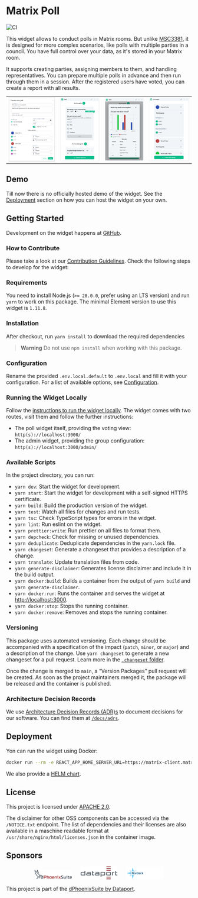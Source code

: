 # Matrix Poll

![CI](https://github.com/nordeck/matrix-poll/workflows/CI/badge.svg)

This widget allows to conduct polls in Matrix rooms.
But unlike [MSC3381](https://github.com/matrix-org/matrix-spec-proposals/blob/travis/msc/polls/proposals/3381-polls.md), it is designed for more complex scenarios, like polls with multiple parties in a council.
You have full control over your data, as it's stored in your Matrix room.

It supports creating parties, assigning members to them, and handling representatives.
You can prepare multiple polls in advance and then run through them in a session.
After the registered users have voted, you can create a report with all results.

<table>
  <tr>
    <td>
      <img src="./docs/img/poll-create.png" alt="Create Poll">
    </td>
    <td>
      <img src="./docs/img/poll-list.png" alt="Poll List">
    </td>
    <td>
      <img src="./docs/img/poll-results.png" alt="Poll Reuslts">
    </td>
    <td>
      <img src="./docs/img/poll-groups.png" alt="Create Groups">
    </td>
  </tr>
</table>

## Demo

Till now there is no officially hosted demo of the widget.
See the [Deployment](#deployment) section on how you can host the widget on your own.

## Getting Started

Development on the widget happens at [GitHub](https://github.com/nordeck/matrix-poll).

### How to Contribute

Please take a look at our [Contribution Guidelines](https://github.com/nordeck/.github/blob/main/docs/CONTRIBUTING.md).
Check the following steps to develop for the widget:

### Requirements

You need to install Node.js (`>= 20.0.0`, prefer using an LTS version) and run
`yarn` to work on this package.
The minimal Element version to use this widget is `1.11.8`.

### Installation

After checkout, run `yarn install` to download the required dependencies

> **Warning** Do not use `npm install` when working with this package.

### Configuration

Rename the provided `.env.local.default` to `.env.local` and fill it with your configuration.
For a list of available options, see [Configuration](./docs/configuration.md).

### Running the Widget Locally

Follow the [instructions to run the widget locally](https://github.com/nordeck/matrix-widget-toolkit/tree/main/example-widget-mui#running-the-widget-locally).
The widget comes with two routes, visit them and follow the further instructions:

- The poll widget itself, providing the voting view: `http(s)://localhost:3000/`
- The admin widget, providing the group configuration: `http(s)://localhost:3000/admin/`

### Available Scripts

In the project directory, you can run:

- `yarn dev`: Start the widget for development.
- `yarn start`: Start the widget for development with a self-signed HTTPS certificate.
- `yarn build`: Build the production version of the widget.
- `yarn test`: Watch all files for changes and run tests.
- `yarn tsc`: Check TypeScript types for errors in the widget.
- `yarn lint`: Run eslint on the widget.
- `yarn prettier:write`: Run prettier on all files to format them.
- `yarn depcheck`: Check for missing or unused dependencies.
- `yarn deduplicate`: Deduplicate dependencies in the `yarn.lock` file.
- `yarn changeset`: Generate a changeset that provides a description of a
  change.
- `yarn translate`: Update translation files from code.
- `yarn generate-disclaimer`: Generates license disclaimer and include it in the build output.
- `yarn docker:build`: Builds a container from the output of `yarn build` and `yarn generate-disclaimer`.
- `yarn docker:run`: Runs the container and serves the widget at [http://localhost:3000](http://localhost:3000).
- `yarn docker:stop`: Stops the running container.
- `yarn docker:remove`: Removes and stops the running container.

### Versioning

This package uses automated versioning.
Each change should be accompanied with a specification of the impact (`patch`, `minor`, or `major`) and a description of the change.
Use `yarn changeset` to generate a new changeset for a pull request.
Learn more in the [`.changeset` folder](./.changeset).

Once the change is merged to `main`, a “Version Packages” pull request will be created.
As soon as the project maintainers merged it, the package will be released and the container is published.

### Architecture Decision Records

We use [Architecture Decision Records (ADR)s](https://github.com/nordeck/matrix-widget-toolkit/blob/main/docs/adrs/adr001-use-adrs-to-document-decisions.md) to document decisions for our software.
You can find them at [`/docs/adrs`](./docs/adrs/).

## Deployment

Yon can run the widget using Docker:

```sh
docker run --rm -e REACT_APP_HOME_SERVER_URL=https://matrix-client.matrix.org -p 8080:8080 ghcr.io/nordeck/matrix-poll-widget:latest
```

We also provide a [HELM chart](./charts/).

## License

This project is licensed under [APACHE 2.0](./LICENSE).

The disclaimer for other OSS components can be accessed via the `/NOTICE.txt` endpoint.
The list of dependencies and their licenses are also available in a maschine readable format at `/usr/share/nginx/html/licenses.json` in the container image.

## Sponsors

<p align="center">
   <a href="https://www.dphoenixsuite.de/"><img src="./docs/logos/dphoenixsuitelogo.svg" alt="dPhoenixSuite" width="20%"></a>
   &nbsp;&nbsp;&nbsp;&nbsp;
   <a href="https://www.dataport.de/"><img src="./docs/logos/dataportlogo.png" alt="Dataport" width="20%"></a>
   &nbsp;&nbsp;&nbsp;&nbsp;
   <a href="https://www.nordeck.net/"><img src="./docs/logos/nordecklogo.png" alt="Nordeck" width="20%"></a>
</p>

This project is part of the [dPhoenixSuite by Dataport](https://www.dphoenixsuite.de/).
